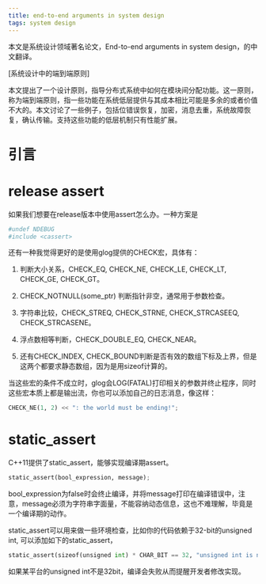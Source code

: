 ```yaml
---
title: end-to-end arguments in system design
tags: system design
---
```


本文是系统设计领域著名论文，End-to-end arguments in system design，的中文翻译。

\[系统设计中的端到端原则\]

本文提出了一个设计原则，指导分布式系统中如何在模块间分配功能。这一原则，称为端到端原则，指一些功能在系统低层提供与其成本相比可能是多余的或者价值不大的。本文讨论了一些例子，包括位错误恢复，加密，消息去重，系统故障恢复，确认传输。支持这些功能的低层机制只有性能扩展。

# 引言

# release assert
如果我们想要在release版本中使用assert怎么办。一种方案是
```python
#undef NDEBUG
#include <cassert>
```
还有一种我觉得更好的是使用glog提供的CHECK宏，具体有：

1. 判断大小关系，CHECK_EQ, CHECK_NE, CHECK_LE, CHECK_LT, CHECK_GE, CHECK_GT。

2. CHECK_NOTNULL(some_ptr) 判断指针非空，通常用于参数检查。

3. 字符串比较，CHECK_STREQ, CHECK_STRNE, CHECK_STRCASEEQ, CHECK_STRCASENE。

4. 浮点数相等判断，CHECK_DOUBLE_EQ, CHECK_NEAR。

5. 还有CHECK_INDEX, CHECK_BOUND判断是否有效的数组下标及上界，但是这两个都要求静态数组，因为是用sizeof计算的。

当这些宏的条件不成立时，glog会LOG(FATAL)打印相关的参数并终止程序，同时这些宏本质上都是输出流，你也可以添加自己的日志消息，像这样：
```python
CHECK_NE(1, 2) << ": the world must be ending!";
```


# static_assert
C++11提供了static_assert，能够实现编译期assert。
```python
static_assert(bool_expression, message);
```

bool_expression为false时会终止编译，并将message打印在编译错误中，注意，message必须为字符串字面量，不能容纳动态信息，这也不难理解，毕竟是一个编译期的动作。

static_assert可以用来做一些环境检查，比如你的代码依赖于32-bit的unsigned int, 可以添加如下的static_assert，

```python
static_assert(sizeof(unsigned int) * CHAR_BIT == 32, "unsigned int is not exactly 32-bit");
```

如果某平台的unsigned int不是32bit，编译会失败从而提醒开发者修改实现。
